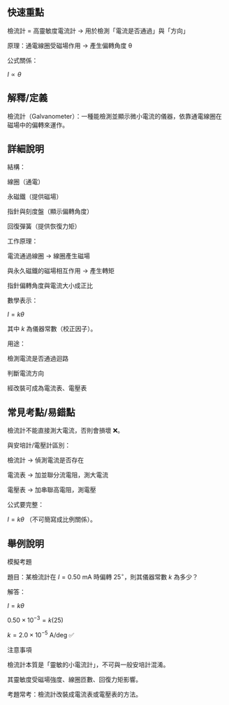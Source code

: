 ## 快速重點

檢流計 = 高靈敏度電流計 → 用於檢測「電流是否通過」與「方向」

原理：通電線圈受磁場作用 → 產生偏轉角度 θ

公式關係：

$I \propto \theta$


## 解釋/定義

檢流計（Galvanometer）：一種能檢測並顯示微小電流的儀器，依靠通電線圈在磁場中的偏轉來運作。


## 詳細說明

結構：

線圈（通電）

永磁鐵（提供磁場）

指針與刻度盤（顯示偏轉角度）

回復彈簧（提供恢復力矩）

工作原理：

電流通過線圈 → 線圈產生磁場

與永久磁鐵的磁場相互作用 → 產生轉矩

指針偏轉角度與電流大小成正比

數學表示：

$I = k \theta$

其中 $k$ 為儀器常數（校正因子）。

用途：

檢測電流是否通過迴路

判斷電流方向

經改裝可成為電流表、電壓表


## 常見考點/易錯點

檢流計不能直接測大電流，否則會損壞 ❌。

與安培計/電壓計區別：

檢流計 → 偵測電流是否存在

電流表 → 加並聯分流電阻，測大電流

電壓表 → 加串聯高電阻，測電壓

公式要完整：

$I = k \theta$ （不可簡寫成比例關係）。


## 舉例說明

模擬考題

題目：某檢流計在 $I = 0.50 \ \mathrm{mA}$ 時偏轉 $25^\circ$，則其儀器常數 $k$ 為多少？

解答：

$I = k \theta$

$0.50 \times 10^{-3} = k (25)$

$k = 2.0 \times 10^{-5} \ \mathrm{A/deg}$ ✅

注意事項

檢流計本質是「靈敏的小電流計」，不可與一般安培計混淆。

其靈敏度受磁場強度、線圈匝數、回復力矩影響。

考題常考：檢流計改裝成電流表或電壓表的方法。
